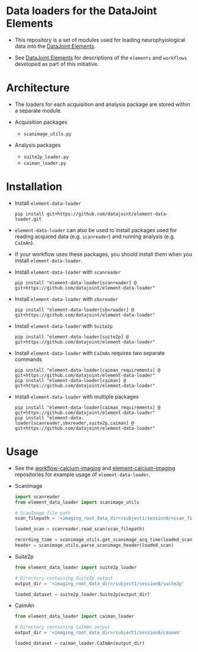 # Data loaders for the DataJoint Elements 

+ This repository is a set of modules used for loading
 neurophyiological data into the
 [DataJoint Elements](https://github.com/datajoint/datajoint-elements).

+ See [DataJoint Elements](https://github.com/datajoint/datajoint-elements) for descriptions
 of the `elements` and `workflows` developed as part of this initiative.

# Architecture

+ The loaders for each acquisition and analysis package are stored within a separate module.

+ Acquisition packages
     + `scanimage_utils.py`

+ Analysis packages
     + `suite2p_loader.py`
     + `caiman_loader.py`

# Installation

+ Install `element-data-loader`
     ```
     pip install git+https://github.com/datajoint/element-data-loader.git
     ```

+ `element-data-loader` can also be used to install packages used for reading acquired data (e.g. `scanreader`) and running analysis (e.g. `CaImAn`).

+ If your workflow uses these packages, you should install them when you install `element-data-loader`.

+ Install `element-data-loader` with `scanreader`
     ```
     pip install "element-data-loader[scanreader] @ git+https://github.com/datajoint/element-data-loader"
     ```

+ Install `element-data-loader` with `sbxreader`
     ```
     pip install "element-data-loader[sbxreader] @ git+https://github.com/datajoint/element-data-loader"
     ```

+ Install `element-data-loader` with `Suite2p`
     ```
     pip install "element-data-loader[suite2p] @ git+https://github.com/datajoint/element-data-loader"
     ```

+ Install `element-data-loader` with `CaImAn` requires two separate commands
     ```
     pip install "element-data-loader[caiman_requirements] @ git+https://github.com/datajoint/element-data-loader"
     pip install "element-data-loader[caiman] @ git+https://github.com/datajoint/element-data-loader"
     ```

+ Install `element-data-loader` with multiple packages
     ```
     pip install "element-data-loader[caiman_requirements] @ git+https://github.com/datajoint/element-data-loader"
     pip install "element-data-loader[scanreader,sbxreader,suite2p,caiman] @ git+https://github.com/datajoint/element-data-loader"
     ```

# Usage

+ See the [workflow-calcium-imaging](https://github.com/datajoint/workflow-calcium-imaging) 
and [element-calcium-imaging](https://github.com/datajoint/element-calcium-imaging) 
repositories for example usage of `element-data-loader`.

+ ScanImage
     ```python
     import scanreader
     from element_data_loader import scanimage_utils

     # ScanImage file path
     scan_filepath = '<imaging_root_data_dir>/subject1/session0/<scan_filename>.tif'

     loaded_scan = scanreader.read_scan(scan_filepath)

     recording_time = scanimage_utils.get_scanimage_acq_time(loaded_scan)
     header = scanimage_utils.parse_scanimage_header(loaded_scan)
     ```

+ Suite2p
     ```python
     from element_data_loader import suite2p_loader

     # Directory containing Suite2p output
     output_dir = '<imaging_root_data_dir>/subject1/session0/suite2p'

     loaded_dataset = suite2p_loader.Suite2p(output_dir)
     ```

+ CaImAn
     ```python
     from element_data_loader import caiman_loader

     # Directory containing CaImAn output
     output_dir = '<imaging_root_data_dir>/subject1/session0/caiman'

     loaded_dataset = caiman_loader.CaImAn(output_dir)
     ```
